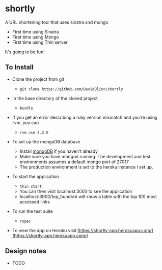 # shortly

A URL shortening tool that uses sinatra and mongo

* First time using Sinatra
* First time using Mongo
* First time using Thin server

It's going to be fun!

## To Install

* Clone the project from git
    - ```git clone https://github.com/DavidBlinn/shortly```
* In the base directory of the cloned project
    - ```bundle```
* If you get an error describing a ruby version mismatch and you're using rvm, you can
    - ```rvm use 2.2.0```

* To set up the mongoDB database
    - Install [mongoDB](http://docs.mongodb.org/manual/installation/) if you haven't already
    - Make sure you have mongod running. The development and test environments assumes a default mongo port of 27017
    - The production environment is set to the heroku instance I set up.

* To start the application
    - ```thin start```
    - You can then visit localhost:3000 to see the application
    - localhost:3000/top_hundred will show a table with the top 100 most accessed links
* To run the test suite
    - ```rspec```

* To view the app on Heroku visit [https://shortly-app.herokuapp.com/](https://shortly-app.herokuapp.com/)

## Design notes

* TODO